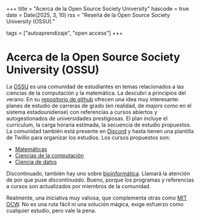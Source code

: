 +++
title = "Acerca de la Open Source Society University"
hascode = true
date = Date(2025, 3, 10)
rss = "Reseña de la Open Source Society University (OSSU)."

tags = ["autoaprendizaje", "open access"]
+++

# Acerca de la Open Source Society University (OSSU)

La [OSSU](https://github.com/ossu) es una comunidad de estudiantes en temas relacionados a las ciencias de la computación y la matemática. La descubrí a principios del verano. En su [repositorio de github](https://github.com/ossu) ofrecen una idea muy interesante: planes de estudio de carreras de grado (en realidad, de _majors_ como en el sistema estadounidense) con referencias a cursos abiertos y autogestionados de universidades prestigiosas. El plan incluye el curriculum, la carga horaria estimada, la secuencia de estudio propuestos. La comunidad también está presente en [Discord](https://discord.gg/5pUhfpX) y hasta tienen una plantilla de Twillio para organizar los estudios. Los cursos propuestos son:

 * [Matemáticas](https://github.com/ossu/math)
 * [Ciencias de la computación](https://github.com/ossu/computer-science)
 * [Ciencia de datos](https://github.com/ossu/data-science)

Discontinuado, también hay uno sobre [bioinformática](https://github.com/ossu/bioinformatics). Llamará la atención de por que puse _discontinuado_. Bueno, porque los programas y referencias a cursos son actualizados por miembros de la comunidad.

Realmente, una iniciativa muy valiosa, que complementa otras como [MIT OCW](https://ocw.mit.edu/). No es una ruta fácil ni una solución mágica, exige esfuerzo como cualquier estudio, pero vale la pena.